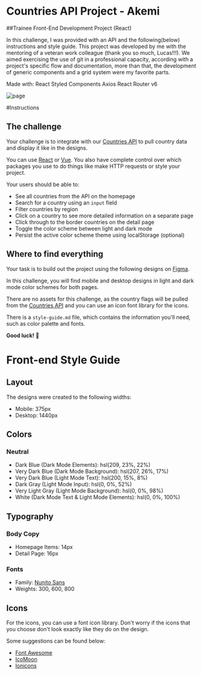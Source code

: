 # Countries API Project - Akemi

##Trainee Front-End Development Project (React)

In this challenge, I was provided with an API and the following(below) instructions and style guide. This project was developed by me with the mentoring of a veteran work colleague (thank you so much, Lucas!!!). We aimed exercising the use of git in a professional capacity, according with a project's specific flow and documentation, more than that, the development of generic components and a grid system were my favorite parts.

Made with:
React
Styled Components
Axios
React Router v6

![page](https://user-images.githubusercontent.com/57812265/151462354-1247dd0b-d9c0-472c-a487-d90a1644512c.JPG)


#Instructions
## The challenge

Your challenge is to integrate with our [Countries API](https://wtt-countries.herokuapp.com/) to pull country data and display it like in the designs.

You can use [React](https://reactjs.org) or [Vue](https://vuejs.org). You also have complete control over which packages you use to do things like make HTTP requests or style your project.

Your users should be able to:

- See all countries from the API on the homepage
- Search for a country using an `input` field
- Filter countries by region
- Click on a country to see more detailed information on a separate page
- Click through to the border countries on the detail page
- Toggle the color scheme between light and dark mode 
- Persist the active color scheme theme using localStorage (optional)

## Where to find everything

Your task is to build out the project using the following designs on [Figma](https://www.figma.com/file/apS9eYkXKdv8br0G4r0rUt/Front-End-Test-01-(Copy)?node-id=0%3A1).


In this challenge, you will find mobile and desktop designs in light and dark mode color schemes for both pages.

There are no assets for this challenge, as the country flags will be pulled from the [Countries API](https://wtt-countries.herokuapp.com/) and you can use an icon font library for the icons.

There is a `style-guide.md` file, which contains the information you'll need, such as color palette and fonts.

**Good luck!** 🚀

# Front-end Style Guide

## Layout

The designs were created to the following widths:

- Mobile: 375px
- Desktop: 1440px

## Colors

### Neutral

- Dark Blue (Dark Mode Elements): hsl(209, 23%, 22%)
- Very Dark Blue (Dark Mode Background): hsl(207, 26%, 17%)
- Very Dark Blue (Light Mode Text): hsl(200, 15%, 8%)
- Dark Gray (Light Mode Input): hsl(0, 0%, 52%)
- Very Light Gray (Light Mode Background): hsl(0, 0%, 98%)
- White (Dark Mode Text & Light Mode Elements): hsl(0, 0%, 100%)

## Typography

### Body Copy

- Homepage Items: 14px
- Detail Page: 16px 

### Fonts

- Family: [Nunito Sans](https://fonts.google.com/specimen/Nunito+Sans)
- Weights: 300, 600, 800

## Icons

For the icons, you can use a font icon library. Don't worry if the icons that you choose don't look exactly like they do on the design.

Some suggestions can be found below:

- [Font Awesome](https://fontawesome.com)
- [IcoMoon](https://icomoon.io)
- [Ionicons](https://ionicons.com)

